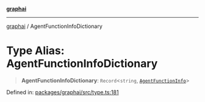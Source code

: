 [**graphai**](../README.md)

***

[graphai](../globals.md) / AgentFunctionInfoDictionary

# Type Alias: AgentFunctionInfoDictionary

> **AgentFunctionInfoDictionary**: `Record`\<`string`, [`AgentFunctionInfo`](AgentFunctionInfo.md)\>

Defined in: [packages/graphai/src/type.ts:181](https://github.com/kawamataryo/graphai/blob/5c4c4325bb275f17c58187664137731b5dc52a39/packages/graphai/src/type.ts#L181)
